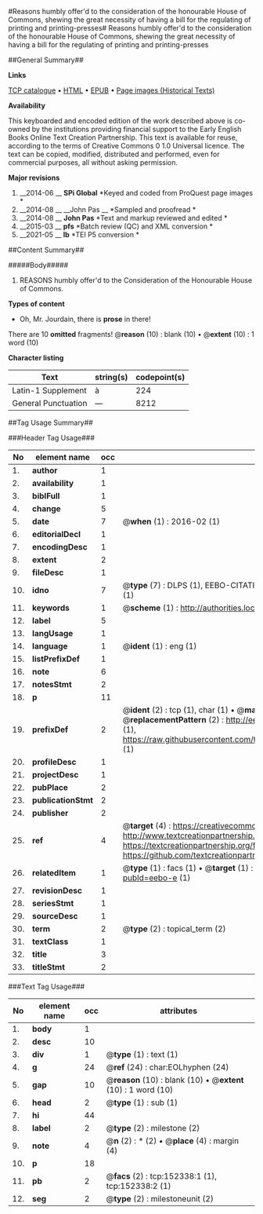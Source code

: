 #Reasons humbly offer'd to the consideration of the honourable House of Commons, shewing the great necessity of having a bill for the regulating of printing and printing-presses#
Reasons humbly offer'd to the consideration of the honourable House of Commons, shewing the great necessity of having a bill for the regulating of printing and printing-presses

##General Summary##

**Links**

[TCP catalogue](http://www.ota.ox.ac.uk/tcp/)  • 
[HTML](http://tei.it.ox.ac.uk/tcp/Texts-HTML/free/A92/A92261.html)  • 
[EPUB](http://tei.it.ox.ac.uk/tcp/Texts-EPUB/free/A92/A92261.epub) • 
[Page images (Historical Texts)](https://historicaltexts.jisc.ac.uk/eebo-38875829e)

**Availability**

This keyboarded and encoded edition of the work described above is co-owned by the
    institutions providing financial support to the Early English Books Online Text Creation
    Partnership. This text is available for reuse, according to the terms of  Creative Commons 0 1.0 Universal
    licence. The text can be copied, modified, distributed and performed, even for commercial
    purposes, all without asking permission.

**Major revisions**

1. __2014-06 __ __SPi Global__ *Keyed and coded from ProQuest page images *
1. __2014-08 __ __John Pas __ *Sampled and proofread *
1. __2014-08 __ __John Pas__ *Text and markup reviewed and edited *
1. __2015-03 __ __pfs__ *Batch review (QC) and XML conversion *
1. __2021-05 __ __lb__ *TEI P5 conversion *

##Content Summary##

#####Body#####

1. REASONS humbly offer'd to the Consideration of the Honourable House of Commons.

**Types of content**

  * Oh, Mr. Jourdain, there is **prose** in there!

There are 10 **omitted** fragments! 
 @__reason__ (10) : blank (10)  •  @__extent__ (10) : 1 word (10)

**Character listing**


|Text|string(s)|codepoint(s)|
|---|---|---|
|Latin-1 Supplement|à|224|
|General Punctuation|—|8212|

##Tag Usage Summary##

###Header Tag Usage###

|No|element name|occ|attributes|
|---|---|---|---|
|1.|__author__|1||
|2.|__availability__|1||
|3.|__biblFull__|1||
|4.|__change__|5||
|5.|__date__|7| @__when__ (1) : 2016-02 (1)|
|6.|__editorialDecl__|1||
|7.|__encodingDesc__|1||
|8.|__extent__|2||
|9.|__fileDesc__|1||
|10.|__idno__|7| @__type__ (7) : DLPS (1), EEBO-CITATION (1), VID (1), EEBO-PROQUEST (1), STC (2), OCLC (1)|
|11.|__keywords__|1| @__scheme__ (1) : http://authorities.loc.gov/ (1)|
|12.|__label__|5||
|13.|__langUsage__|1||
|14.|__language__|1| @__ident__ (1) : eng (1)|
|15.|__listPrefixDef__|1||
|16.|__note__|6||
|17.|__notesStmt__|2||
|18.|__p__|11||
|19.|__prefixDef__|2| @__ident__ (2) : tcp (1), char (1)  •  @__matchPattern__ (2) : ([0-9\-]+):([0-9IVX]+) (1), (.+) (1)  •  @__replacementPattern__ (2) : http://eebo.chadwyck.com/downloadtiff?vid=$1&page=$2 (1), https://raw.githubusercontent.com/textcreationpartnership/Texts/master/tcpchars.xml#$1 (1)|
|20.|__profileDesc__|1||
|21.|__projectDesc__|1||
|22.|__pubPlace__|2||
|23.|__publicationStmt__|2||
|24.|__publisher__|2||
|25.|__ref__|4| @__target__ (4) : https://creativecommons.org/publicdomain/zero/1.0/ (1), http://www.textcreationpartnership.org/docs/. (1), https://textcreationpartnership.org/faq/#faq05 (1), https://github.com/textcreationpartnership (1)|
|26.|__relatedItem__|1| @__type__ (1) : facs (1)  •  @__target__ (1) : https://data.historicaltexts.jisc.ac.uk/view?pubId=eebo-e (1)|
|27.|__revisionDesc__|1||
|28.|__seriesStmt__|1||
|29.|__sourceDesc__|1||
|30.|__term__|2| @__type__ (2) : topical_term (2)|
|31.|__textClass__|1||
|32.|__title__|3||
|33.|__titleStmt__|2||


###Text Tag Usage###

|No|element name|occ|attributes|
|---|---|---|---|
|1.|__body__|1||
|2.|__desc__|10||
|3.|__div__|1| @__type__ (1) : text (1)|
|4.|__g__|24| @__ref__ (24) : char:EOLhyphen (24)|
|5.|__gap__|10| @__reason__ (10) : blank (10)  •  @__extent__ (10) : 1 word (10)|
|6.|__head__|2| @__type__ (1) : sub (1)|
|7.|__hi__|44||
|8.|__label__|2| @__type__ (2) : milestone (2)|
|9.|__note__|4| @__n__ (2) : * (2)  •  @__place__ (4) : margin (4)|
|10.|__p__|18||
|11.|__pb__|2| @__facs__ (2) : tcp:152338:1 (1), tcp:152338:2 (1)|
|12.|__seg__|2| @__type__ (2) : milestoneunit (2)|
